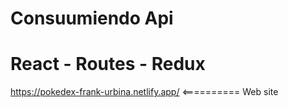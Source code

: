 # Consuumiendo Api
# React - Routes - Redux

https://pokedex-frank-urbina.netlify.app/  <========== Web site
